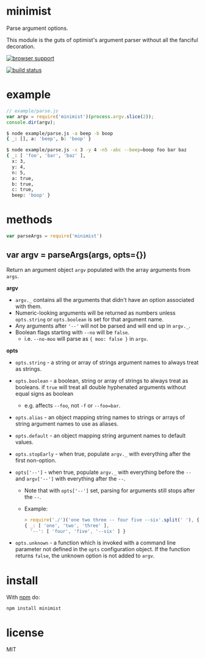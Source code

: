 # minimist

Parse argument options.

This module is the guts of optimist's argument parser without all the
fanciful decoration.

[![browser support](https://ci.testling.com/substack/minimist.png)](http://ci.testling.com/substack/minimist)

[![build status](https://secure.travis-ci.org/substack/minimist.png)](http://travis-ci.org/substack/minimist)

# example

``` js
// example/parse.js
var argv = require('minimist')(process.argv.slice(2));
console.dir(argv);
```

```sh
$ node example/parse.js -a beep -b boop
{ _: [], a: 'beep', b: 'boop' }
```

```sh
$ node example/parse.js -x 3 -y 4 -n5 -abc --beep=boop foo bar baz
{ _: [ 'foo', 'bar', 'baz' ],
  x: 3,
  y: 4,
  n: 5,
  a: true,
  b: true,
  c: true,
  beep: 'boop' }
```

# methods

``` js
var parseArgs = require('minimist')
```

## var argv = parseArgs(args, opts={})

Return an argument object `argv` populated with the array arguments from `args`.

**argv**

* `argv._` contains all the arguments that didn't have an option associated with
  them.
* Numeric-looking arguments will be returned as numbers unless `opts.string` or
  `opts.boolean` is set for that argument name.
* Any arguments after `'--'` will not be parsed and will end up in `argv._`.
* Boolean flags starting with `--no` will be `false`.
  - i.e. `--no-moo` will parse as `{ moo: false }` in `argv`.

**opts**

* `opts.string` - a string or array of strings argument names to always treat as
  strings.
* `opts.boolean` - a boolean, string or array of strings to always treat as
  booleans. if `true` will treat all double hyphenated arguments without equal
  signs as boolean
  - e.g. affects `--foo`, not `-f` or `--foo=bar`.
* `opts.alias` - an object mapping string names to strings or arrays of string
   argument names to use as aliases.
* `opts.default` - an object mapping string argument names to default values.
* `opts.stopEarly` - when true, populate `argv._` with everything after the
  first non-option.
* `opts['--']` - when true, populate `argv._` with everything before the `--`
  and `argv['--']` with everything after the `--`.
  - Note that with `opts['--']` set, parsing for arguments still stops after
    the `--`.
  - Example:

    ```js
    > require('./')('one two three -- four five --six'.split(' '), { '--': true })
    { _: [ 'one', 'two', 'three' ],
      '--': [ 'four', 'five', '--six' ] }
    ```

* `opts.unknown` - a function which is invoked with a command line parameter not
  defined in the `opts` configuration object. If the function returns `false`,
  the unknown option is not added to `argv`.


# install

With [npm](https://npmjs.org) do:

```
npm install minimist
```

# license

MIT
